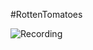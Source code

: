 #RottenTomatoes

![Recording](https://raw.github.com/akamat4477/RottenClient/master/RottenTomatoes.gif)
